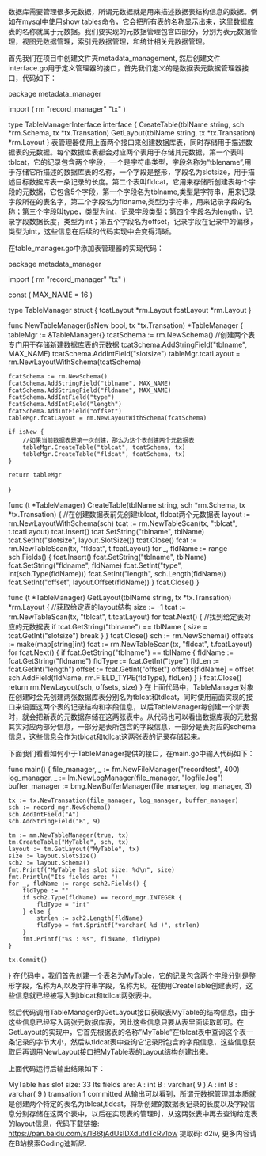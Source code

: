 数据库需要管理很多元数据，所谓元数据就是用来描述数据表结构信息的数据。例如在mysql中使用show tables命令，它会把所有表的名称显示出来，这里数据库表的名称就属于元数据。我们要实现的元数据管理包含四部分，分别为表元数据管理，视图元数据管理，索引元数据管理，和统计相关元数据管理。

首先我们在项目中创建文件夹metadata_management, 然后创建文件interface.go用于定义管理器的接口，首先我们定义的是数据表元数据管理器接口，代码如下：

package metadata_manager

import (
    rm "record_manager"
    "tx"
)

type TableManagerInterface interface {
    CreateTable(tblName string, sch *rm.Schema, tx *tx.Transation)
    GetLayout(tblName string, tx *tx.Transation) *rm.Layout
}
表管理器使用上面两个接口来创建数据库表，同时存储用于描述数据表的元数据。每个数据库表都会对应两个表用于存储其元数据，第一个表叫tblcat，它的记录包含两个字段，一个是字符串类型，字段名称为“tblename”,用于存储它所描述的数据库表的名称，一个字段是整形，字段名为slotsize，用于描述目标数据库表一条记录的长度。第二个表叫fldcat，它用来存储所创建表每个字段的元数据，它包含5个字段，第一个字段名为tblname,类型是字符串，用来记录字段所在的表名字，第二个字段名为fldname,类型为字符串，用来记录字段的名称；第三个字段叫type，类型为int，记录字段类型；第四个字段名为length，记录字段数据长度，类型为int；第五个字段名为offset，记录字段在记录中的偏移，类型为int，这些信息在后续的代码实现中会变得清晰。

在table_manager.go中添加表管理器的实现代码：

package metadata_manager

import (
    rm "record_manager"
    "tx"
)

const (
    MAX_NAME = 16
)

type TableManager struct {
    tcatLayout *rm.Layout
    fcatLayout *rm.Layout
}

func NewTableManager(isNew bool, tx *tx.Transation) *TableManager {
    tableMgr := &TableManager{}
    tcatSchema := rm.NewSchema()
    //创建两个表专门用于存储新建数据库表的元数据
    tcatSchema.AddStringField("tblname", MAX_NAME)
    tcatSchema.AddIntField("slotsize")
    tableMgr.tcatLayout = rm.NewLayoutWithSchema(tcatSchema)

    fcatSchema := rm.NewSchema()
    fcatSchema.AddStringField("tblname", MAX_NAME)
    fcatSchema.AddStringField("fldname", MAX_NAME)
    fcatSchema.AddIntField("type")
    fcatSchema.AddIntField("length")
    fcatSchema.AddIntField("offset")
    tableMgr.fcatLayout = rm.NewLayoutWithSchema(fcatSchema)

    if isNew {
        //如果当前数据表是第一次创建，那么为这个表创建两个元数据表
        tableMgr.CreateTable("tblcat", tcatSchema, tx)
        tableMgr.CreateTable("fldcat", fcatSchema, tx)
    }

    return tableMgr
}

func (t *TableManager) CreateTable(tblName string, sch *rm.Schema, tx *tx.Transation) {
    //在创建数据表前先创建tblcat, fldcat两个元数据表
    layout := rm.NewLayoutWithSchema(sch)
    tcat := rm.NewTableScan(tx, "tblcat", t.tcatLayout)
    tcat.Insert()
    tcat.SetString("tblname", tblName)
    tcat.SetInt("slotsize", layout.SlotSize())
    tcat.Close()
    fcat := rm.NewTableScan(tx, "fldcat", t.fcatLayout)
    for _, fldName := range sch.Fields() {
        fcat.Insert()
        fcat.SetString("tblname", tblName)
        fcat.SetString("fldname", fldName)
        fcat.SetInt("type", int(sch.Type(fldName)))
        fcat.SetInt("length", sch.Length(fldName))
        fcat.SetInt("offset", layout.Offset(fldName))
    }
    fcat.Close()
}

func (t *TableManager) GetLayout(tblName string, tx *tx.Transation) *rm.Layout {
    //获取给定表的layout结构
    size := -1
    tcat := rm.NewTableScan(tx, "tblcat", t.tcatLayout)
    for tcat.Next() {
        //找到给定表对应的元数据表
        if tcat.GetString("tblname") == tblName {
            size = tcat.GetInt("slotsize")
            break
        }
    }
    tcat.Close()
    sch := rm.NewSchema()
    offsets := make(map[string]int)
    fcat := rm.NewTableScan(tx, "fldcat", t.fcatLayout)
    for fcat.Next() {
        if fcat.GetString("tblname") == tblName {
            fldName := fcat.GetString("fldname")
            fldType := fcat.GetInt("type")
            fldLen := fcat.GetInt("length")
            offset := fcat.GetInt("offset")
            offsets[fldName] = offset
            sch.AddField(fldName, rm.FIELD_TYPE(fldType), fldLen)
        }
    }
    fcat.Close()
    return rm.NewLayout(sch, offsets, size)
}
在上面代码中，TableManager对象在创建时会先创建两张数据库表分别名为tblcat和tdlcat，同时使用前面实现的接口来设置这两个表的记录结构和字段信息，以后TableManager每创建一个新表时，就会把新表的元数据存储在这两张表中。从代码也可以看出数据库表的元数据其实对应两部分信息，一部分是表所包含的字段信息，一部分是表对应的schema信息，这些信息会作为tblcat和tdlcat这两张表的记录存储起来。

下面我们看看如何小于TableManager提供的接口，在main.go中输入代码如下：

func main() {
    file_manager, _ := fm.NewFileManager("recordtest", 400)
    log_manager, _ := lm.NewLogManager(file_manager, "logfile.log")
    buffer_manager := bmg.NewBufferManager(file_manager, log_manager, 3)

    tx := tx.NewTransation(file_manager, log_manager, buffer_manager)
    sch := record_mgr.NewSchema()
    sch.AddIntField("A")
    sch.AddStringField("B", 9)

    tm := mm.NewTableManager(true, tx)
    tm.CreateTable("MyTable", sch, tx)
    layout := tm.GetLayout("MyTable", tx)
    size := layout.SlotSize()
    sch2 := layout.Schema()
    fmt.Printf("MyTable has slot size: %d\n", size)
    fmt.Println("Its fields are: ")
    for _, fldName := range sch2.Fields() {
        fldType := ""
        if sch2.Type(fldName) == record_mgr.INTEGER {
            fldType = "int"
        } else {
            strlen := sch2.Length(fldName)
            fldType = fmt.Sprintf("varchar( %d )", strlen)
        }
        fmt.Printf("%s : %s", fldName, fldType)
    }

    tx.Commit()
}
在代码中，我们首先创建一个表名为MyTable，它的记录包含两个字段分别是整形字段，名称为A,以及字符串字段，名称为B。在使用CreateTable创建表时，这些信息就已经被写入到tblcat和tdlcat两张表中。

然后代码调用TableManager的GetLayout接口获取表MyTable的结构信息，由于这些信息已经写入两张元数据库表，因此这些信息只要从表里面读取即可。在GetLayout的实现中，它首先根据表的名称”MyTable”在tblcat表中查询这个表一条记录的字节大小，然后从tldcat表中查询它记录所包含的字段信息，这些信息获取后再调用NewLayout接口把MyTable表的Layout结构创建出来。

上面代码运行后输出结果如下：

MyTable has slot size: 33
Its fields are: 
A : int
B : varchar( 9 )
A : int
B : varchar( 9 )
transation 1  committed
从输出可以看到，所谓元数据管理其本质就是创建两个特定的表名为tblcat,tldcat，将新创建的数据表记录的长度以及字段信息分别存储在这两个表中，以后在实现表的管理时，从这两张表中再去查询给定表的layout信息，代码下载链接: https://pan.baidu.com/s/1B6tjAdUsIDXdufdTcRv1pw
提取码: d2iv,
更多内容请在B站搜索Coding迪斯尼.

